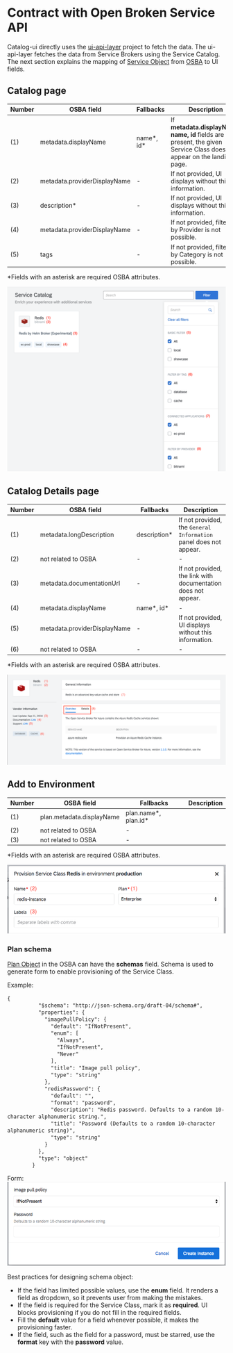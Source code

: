 # Contract with Open Broken Service API

Catalog-ui directly uses the [ui-api-layer](https://github.com/kyma-project/kyma/tree/master/components/ui-api-layer) project to fetch the data. The ui-api-layer fetches the data from Service Brokers using the Service Catalog. The next section explains the mapping of [Service Object](https://github.com/openservicebrokerapi/servicebroker/blob/v2.13/spec.md#catalog-management) from [OSBA](https://openservicebrokerapi.org/) to UI fields.

## Catalog page

| Number | OSBA field                   | Fallbacks  | Description                                                                                                                |
| ------ | ---------------------------- | ---------- | -------------------------------------------------------------------------------------------------------------------------- |
| (1)    | metadata.displayName         | name*, id* | If **metadata.displayName, name, id** fields are not present, the given Service Class does not appear on the landing page. |
| (2)    | metadata.providerDisplayName | -          | If not provided, UI displays without this information.                                                                     |
| (3)    | description\*                | -          | If not provided, UI displays without this information.                                                                     |
| (4)    | metadata.providerDisplayName | -          | If not provided, filtering by Provider is not possible.                                                                    |
| (5)    | tags                         | -          | If not provided, filtering by Category is not possible.                                                                    |

\*Fields with an asterisk are required OSBA attributes.

![alt text](./assets/screen-catalog-page.png 'Catalog')

## Catalog Details page

| Number | OSBA field                   | Fallbacks      | Description                                                       |
| ------ | ---------------------------- | -------------- | ----------------------------------------------------------------- |
| (1)    | metadata.longDescription     | description\*  | If not provided, the `General Information` panel does not appear. |
| (2)    | not related to OSBA          | -              | -                                                                 |
| (3)    | metadata.documentationUrl    | -              | If not provided, the link with documentation does not appear.     |
| (4)    | metadata.displayName         | name*, id*     | -                                                                 |
| (5)    | metadata.providerDisplayName | -              | If not provided, UI displays without this information.            |
| (6)    | not related to OSBA          | -              | -                                                                 |

\*Fields with an asterisk are required OSBA attributes.

![alt text](./assets/screen-catalog-details-page.png 'Catalog Details')

## Add to Environment

| Number | OSBA field                | Fallbacks            | Description |
| ------ | ------------------------- | -------------------- | ----------- |
| (1)    | plan.metadata.displayName | plan.name*, plan.id* |             |
| (2)    | not related to OSBA       | -                    |             |
| (3)    | not related to OSBA       | -                    |             |

\*Fields with an asterisk are required OSBA attributes.

![alt text](./assets/screen-add-to-environment.png 'Add to Environment')

### Plan schema

[Plan Object](https://github.com/openservicebrokerapi/servicebroker/blob/v2.13/spec.md#schema-object) in the OSBA can have the **schemas** field. Schema is used to generate form to enable provisioning of the Service Class.

Example:

```
{
          "$schema": "http://json-schema.org/draft-04/schema#",
          "properties": {
            "imagePullPolicy": {
              "default": "IfNotPresent",
              "enum": [
                "Always",
                "IfNotPresent",
                "Never"
              ],
              "title": "Image pull policy",
              "type": "string"
            },
            "redisPassword": {
              "default": "",
              "format": "password",
              "description": "Redis password. Defaults to a random 10-character alphanumeric string.",
              "title": "Password (Defaults to a random 10-character alphanumeric string)",
              "type": "string"
            }
          },
          "type": "object"
        }
```

Form:
![alt text](./assets/screen-schema-form.png 'SchemaForm')

Best practices for designing schema object:

* If the field has limited possible values, use the **enum** field. It renders a field as dropdown, so it prevents user from making the mistakes.
* If the field is required for the Service Class, mark it as **required**. UI blocks provisioning if you do not fill in the required fields.
* Fill the **default** value for a field whenever possible, it makes the provisioning faster.
* If the field, such as the field for a password, must be starred, use the **format** key with the **password** value.

